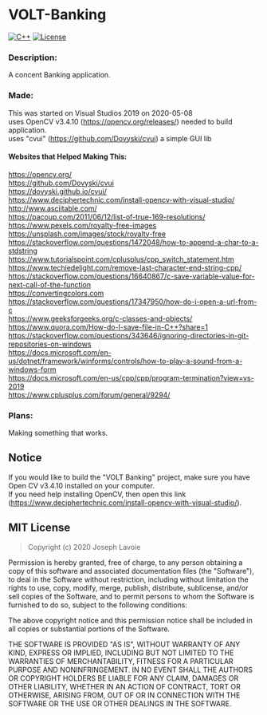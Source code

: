# VOLT-Banking
[![C++](https://img.shields.io/badge/language-C%2B%2B-%23f34b7d.svg?style=plastic)](https://en.wikipedia.org/wiki/C%2B%2B)
[![License](https://img.shields.io/github/license/danielkrupinski/Osiris.svg?style=plastic)](LICENSE)

### Description:
A concent Banking application.

### Made:
This was started on Visual Studios 2019 on 2020-05-08  
uses OpenCV v3.4.10 (https://opencv.org/releases/) needed to build application.  
uses "cvui" (https://github.com/Dovyski/cvui) a simple GUI lib

#### Websites that Helped Making This:
https://opencv.org/  
https://github.com/Dovyski/cvui  
https://dovyski.github.io/cvui/  
https://www.deciphertechnic.com/install-opencv-with-visual-studio/  
http://www.asciitable.com/  
https://pacoup.com/2011/06/12/list-of-true-169-resolutions/  
https://www.pexels.com/royalty-free-images  
https://unsplash.com/images/stock/royalty-free  
https://stackoverflow.com/questions/1472048/how-to-append-a-char-to-a-stdstring  
https://www.tutorialspoint.com/cplusplus/cpp_switch_statement.htm  
https://www.techiedelight.com/remove-last-character-end-string-cpp/  
https://stackoverflow.com/questions/16640867/c-save-variable-value-for-next-call-of-the-function  
https://convertingcolors.com  
https://stackoverflow.com/questions/17347950/how-do-i-open-a-url-from-c  
https://www.geeksforgeeks.org/c-classes-and-objects/  
https://www.quora.com/How-do-I-save-file-in-C++?share=1  
https://stackoverflow.com/questions/343646/ignoring-directories-in-git-repositories-on-windows  
https://docs.microsoft.com/en-us/dotnet/framework/winforms/controls/how-to-play-a-sound-from-a-windows-form  
https://docs.microsoft.com/en-us/cpp/cpp/program-termination?view=vs-2019  
https://www.cplusplus.com/forum/general/9294/  

### Plans:
Making something that works.

## Notice
If you would like to build the "VOLT Banking" project, make sure you have Open CV v3.4.10 installed on your computer.  
If you need help installing OpenCV, then open this link (https://www.deciphertechnic.com/install-opencv-with-visual-studio/).

## MIT License

> Copyright (c) 2020 Joseph Lavoie

Permission is hereby granted, free of charge, to any person obtaining a copy
of this software and associated documentation files (the "Software"), to deal
in the Software without restriction, including without limitation the rights
to use, copy, modify, merge, publish, distribute, sublicense, and/or sell
copies of the Software, and to permit persons to whom the Software is
furnished to do so, subject to the following conditions:

The above copyright notice and this permission notice shall be included in all
copies or substantial portions of the Software.

THE SOFTWARE IS PROVIDED "AS IS", WITHOUT WARRANTY OF ANY KIND, EXPRESS OR
IMPLIED, INCLUDING BUT NOT LIMITED TO THE WARRANTIES OF MERCHANTABILITY,
FITNESS FOR A PARTICULAR PURPOSE AND NONINFRINGEMENT. IN NO EVENT SHALL THE
AUTHORS OR COPYRIGHT HOLDERS BE LIABLE FOR ANY CLAIM, DAMAGES OR OTHER
LIABILITY, WHETHER IN AN ACTION OF CONTRACT, TORT OR OTHERWISE, ARISING FROM,
OUT OF OR IN CONNECTION WITH THE SOFTWARE OR THE USE OR OTHER DEALINGS IN THE
SOFTWARE.
